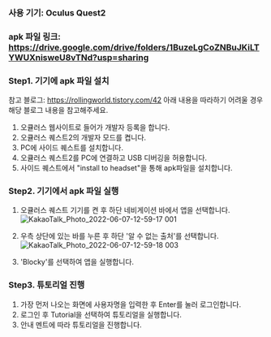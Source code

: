 ### 사용 기기: Oculus Quest2
### apk 파일 링크: https://drive.google.com/drive/folders/1BuzeLgCoZNBuJKiLTYWUXnisweU8vTNd?usp=sharing

### Step1. 기기에 apk 파일 설치
참고 블로그: https://rollingworld.tistory.com/42
아래 내용을 따라하기 어려울 경우 해당 블로그 내용을 참고해주세요.

1. 오큘러스 웹사이트로 들어가 개발자 등록을 합니다.
2. 오큘러스 퀘스트2의 개발자 모드를 켭니다.
3. PC에 사이드 퀘스트를 설치합니다.
4. 오큘러스 퀘스트2를 PC에 연결하고 USB 디버깅을 허용합니다.
5. 사이드 퀘스트에서 "install to headset"을 통해 apk파일을 설치합니다.

### Step2. 기기에서 apk 파일 실행

1. 오큘러스 퀘스트 기기를 켠 후 하단 네비게이션 바에서 앱을 선택합니다.
![KakaoTalk_Photo_2022-06-07-12-59-17 001](https://user-images.githubusercontent.com/71169201/172293078-6053a982-2e2e-48f1-95af-3935aa95adcf.jpeg)


2. 우측 상단에 있는 바를 누른 후 하단 '알 수 없는 출처'를 선택합니다.
![KakaoTalk_Photo_2022-06-07-12-59-18 003](https://user-images.githubusercontent.com/71169201/172293173-e0764da2-589f-409d-aded-b0665abebd51.jpeg)

3. 'Blocky'를 선택하여 앱을 실행합니다.

### Step3. 튜토리얼 진행

1. 가장 먼저 나오는 화면에 사용자명을 입력한 후 Enter를 눌러 로그인합니다.
2. 로그인 후 Tutorial을 선택하여 튜토리얼을 실행합니다.
3. 안내 멘트에 따라 튜토리얼을 진행합니다.
